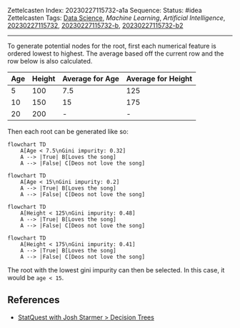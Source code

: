 Zettelcasten Index: 20230227115732-a1a
Sequence:
Status: #idea
Zettelcasten Tags: [Data Science](../map-of-content/Data%20Science.md), *Machine Learning*, *Artificial Intelligence*, [20230227115732](20230227115732.md), [20230227115732-b](20230227115732-b.md), [20230227115732-b2](20230227115732-b2.md)

---

To generate potential nodes for the root, first each numerical feature is ordered lowest to highest. The average based off the current row and the row below is also calculated.

|Age|Height|Average for Age|Average for Height|
|---|------|---------------|------------------|
|5|100|7.5|125|
|10|150|15|175|
|20|200|-|-|

Then each root can be generated like so:

````mermaid
flowchart TD
    A[Age < 7.5\nGini impurity: 0.32]
    A --> |True| B[Loves the song]
    A --> |False| C[Deos not love the song]
````

````mermaid
flowchart TD
    A[Age < 15\nGini impurity: 0.2]
    A --> |True| B[Loves the song]
    A --> |False| C[Deos not love the song]
````

````mermaid
flowchart TD
    A[Height < 125\nGini impurity: 0.48]
    A --> |True| B[Loves the song]
    A --> |False| C[Deos not love the song]
````

````mermaid
flowchart TD
    A[Height < 175\nGini impurity: 0.41]
    A --> |True| B[Loves the song]
    A --> |False| C[Deos not love the song]
````

The root with the lowest gini impurity can then be selected. In this case, it would be `age < 15`.

## References

* [StatQuest with Josh Starmer > Decision Trees](../references/StatQuest%20with%20Josh%20Starmer.md#decision-trees)
